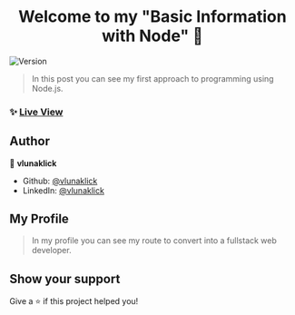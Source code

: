 <h1 align="center">Welcome to my "Basic Information with Node" 👋</h1>
<p>
  <img alt="Version" src="https://img.shields.io/badge/version-1.0.0-blue.svg?cacheSeconds=2592000" />
</p>

> In this post you can see my first approach to programming using Node.js.

### ✨ [Live View](https://basicinformationnode.vlunaklick.repl.co)

## Author

👤 **vlunaklick**

* Github: [@vlunaklick](https://github.com/vlunaklick)
* LinkedIn: [@vlunaklick](https://linkedin.com/in/vlunaklick)

## My Profile

> In my profile you can see my route to convert into a fullstack web developer.

## Show your support

Give a ⭐️ if this project helped you!
